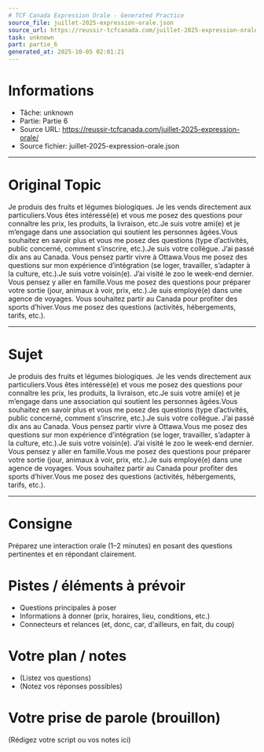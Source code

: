 ```yaml
---
# TCF Canada Expression Orale - Generated Practice
source_file: juillet-2025-expression-orale.json
source_url: https://reussir-tcfcanada.com/juillet-2025-expression-orale/
task: unknown
part: partie_6
generated_at: 2025-10-05 02:01:21
---
```


# Informations
- Tâche: unknown
- Partie: Partie 6
- Source URL: https://reussir-tcfcanada.com/juillet-2025-expression-orale/
- Source fichier: juillet-2025-expression-orale.json

---

# Original Topic
Je produis des fruits et légumes biologiques. Je les vends directement aux particuliers.Vous êtes intéressé(e) et vous me posez des questions pour connaître les prix, les produits, la livraison, etc.Je suis votre ami(e) et je m’engage dans une association qui soutient les personnes âgées.Vous souhaitez en savoir plus et vous me posez des questions (type d’activités, public concerné, comment s’inscrire, etc.).Je suis votre collègue. J’ai passé dix ans au Canada. Vous pensez partir vivre à Ottawa.Vous me posez des questions sur mon expérience d’intégration (se loger, travailler, s’adapter à la culture, etc.).Je suis votre voisin(e). J’ai visité le zoo le week-end dernier. Vous pensez y aller en famille.Vous me posez des questions pour préparer votre sortie (jour, animaux à voir, prix, etc.).Je suis employé(e) dans une agence de voyages. Vous souhaitez partir au Canada pour profiter des sports d’hiver.Vous me posez des questions (activités, hébergements, tarifs, etc.).

---

# Sujet
Je produis des fruits et légumes biologiques. Je les vends directement aux particuliers.Vous êtes intéressé(e) et vous me posez des questions pour connaître les prix, les produits, la livraison, etc.Je suis votre ami(e) et je m’engage dans une association qui soutient les personnes âgées.Vous souhaitez en savoir plus et vous me posez des questions (type d’activités, public concerné, comment s’inscrire, etc.).Je suis votre collègue. J’ai passé dix ans au Canada. Vous pensez partir vivre à Ottawa.Vous me posez des questions sur mon expérience d’intégration (se loger, travailler, s’adapter à la culture, etc.).Je suis votre voisin(e). J’ai visité le zoo le week-end dernier. Vous pensez y aller en famille.Vous me posez des questions pour préparer votre sortie (jour, animaux à voir, prix, etc.).Je suis employé(e) dans une agence de voyages. Vous souhaitez partir au Canada pour profiter des sports d’hiver.Vous me posez des questions (activités, hébergements, tarifs, etc.).

---
# Consigne
Préparez une interaction orale (1–2 minutes) en posant des questions pertinentes et en répondant clairement.

# Pistes / éléments à prévoir
- Questions principales à poser
- Informations à donner (prix, horaires, lieu, conditions, etc.)
- Connecteurs et relances (et, donc, car, d'ailleurs, en fait, du coup)

# Votre plan / notes
- (Listez vos questions)
- (Notez vos réponses possibles)

# Votre prise de parole (brouillon)
(Rédigez votre script ou vos notes ici)
